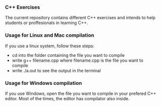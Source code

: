 ### C++ Exercises
The current repository contains different C++ exercises and intends to help students or proffesionals in learning C++. 

### Usage for Linux and Mac compilation
If you use a linux system, follow these steps:
- cd into the folder containing the file you want to compile
- write g++ filename.cpp where filename.cpp is the file you want to compile
- write ./a.out to see the output in the terminal

### Usage for Windows compilation
If you use Windows, open the file you want to compile in your prefered C++ editor. Most of the times, the editor has compilator also inside. 
